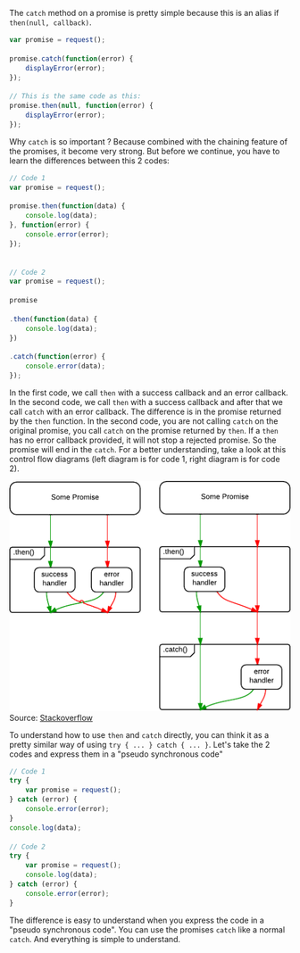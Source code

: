 The `catch` method on a promise is pretty simple because this is an alias if `then(null, callback)`.

```javascript
var promise = request();

promise.catch(function(error) {
    displayError(error); 
});

// This is the same code as this:
promise.then(null, function(error) {
    displayError(error);
});
```

Why `catch` is so important ? Because combined with the chaining feature of the promises, it become very strong. But before we continue, you have to learn the differences between this 2 codes:

```javascript
// Code 1
var promise = request();

promise.then(function(data) {
    console.log(data);
}, function(error) {
    console.error(error);
});


// Code 2
var promise = request();

promise

.then(function(data) {
    console.log(data);
})

.catch(function(error) {
    console.error(data); 
});
```

In the first code, we call `then` with a success callback and an error callback. In the second code, we call `then` with a success callback and after that we call `catch` with an error callback. The difference is in the promise returned by the `then` function. In the second code, you are not calling `catch` on the original promise, you call `catch` on the promise returned by `then`. If a `then` has no error callback provided, it will not stop a rejected promise. So the promise will end in the `catch`. For a better understanding, take a look at this control flow diagrams (left diagram is for code 1, right diagram is for code 2).

![Control flow diagram](diagram.png)
Source: [Stackoverflow](https://stackoverflow.com/questions/24662289/when-is-thensuccess-fail-considered-an-antipattern-for-promises)

To understand how to use `then` and `catch` directly, you can think it as a pretty similar way of using `try { ... } catch { ... }`. Let's take the 2 codes and express them in a "pseudo synchronous code"

```javascript
// Code 1
try {
    var promise = request();    
} catch (error) {
    console.error(error);
}
console.log(data);

// Code 2
try {
    var promise = request();
    console.log(data);
} catch (error) {
    console.error(error);
}
```

The difference is easy to understand when you express the code in a "pseudo synchronous code". You can use the promises `catch` like a normal `catch`. And everything is simple to understand.